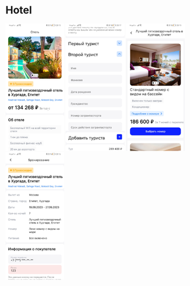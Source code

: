 # Hotel
<img src="Screenshot_20231128_201533_com.example.hotel.jpg" height="350"/> <img src="Screenshot_20231128_201708_com.example.hotel.jpg" height="350"/> <img src="Screenshot_20231128_201546_com.example.hotel.jpg" height="350"/> <img src="Screenshot_20231128_201626_com.example.hotel.jpg" height="350"/>


